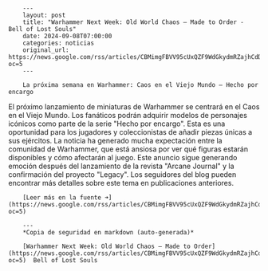         ---
        layout: post
        title: "Warhammer Next Week: Old World Chaos – Made to Order - Bell of Lost Souls"
        date: 2024-09-08T07:00:00
        categories: noticias
        original_url: https://news.google.com/rss/articles/CBMimgFBVV95cUxQZF9WdGkydmRZajhCdDlfY0puMHNVVzBNMEhsMEVidXhzdXhSaVY2eDJrem5YRDNHMGlvbFY4SFRXSjEwWFBTRkFIWVJDRWliZmZZNzIzdGMyR0w3ajJEd3RjRmxXMUdPeFdvQ0YzT3ozb2pxcHg1bXNsQ3lfVWcyNHZaZ1JQaDdsa29KTkpXbUtWelBmeHgyaVdn?oc=5
        ---

        La próxima semana en Warhammer: Caos en el Viejo Mundo – Hecho por encargo
El próximo lanzamiento de miniaturas de Warhammer se centrará en el Caos en el Viejo Mundo. Los fanáticos podrán adquirir modelos de personajes icónicos como parte de la serie "Hecho por encargo". Esta es una oportunidad para los jugadores y coleccionistas de añadir piezas únicas a sus ejércitos. La noticia ha generado mucha expectación entre la comunidad de Warhammer, que está ansiosa por ver qué figuras estarán disponibles y cómo afectarán al juego. Este anuncio sigue generando emoción después del lanzamiento de la revista "Arcane Journal" y la confirmación del proyecto "Legacy". Los seguidores del blog pueden encontrar más detalles sobre este tema en publicaciones anteriores.

        [Leer más en la fuente ➜](https://news.google.com/rss/articles/CBMimgFBVV95cUxQZF9WdGkydmRZajhCdDlfY0puMHNVVzBNMEhsMEVidXhzdXhSaVY2eDJrem5YRDNHMGlvbFY4SFRXSjEwWFBTRkFIWVJDRWliZmZZNzIzdGMyR0w3ajJEd3RjRmxXMUdPeFdvQ0YzT3ozb2pxcHg1bXNsQ3lfVWcyNHZaZ1JQaDdsa29KTkpXbUtWelBmeHgyaVdn?oc=5)

        ---
        *Copia de seguridad en markdown (auto-generada)*

        [Warhammer Next Week: Old World Chaos – Made to Order](https://news.google.com/rss/articles/CBMimgFBVV95cUxQZF9WdGkydmRZajhCdDlfY0puMHNVVzBNMEhsMEVidXhzdXhSaVY2eDJrem5YRDNHMGlvbFY4SFRXSjEwWFBTRkFIWVJDRWliZmZZNzIzdGMyR0w3ajJEd3RjRmxXMUdPeFdvQ0YzT3ozb2pxcHg1bXNsQ3lfVWcyNHZaZ1JQaDdsa29KTkpXbUtWelBmeHgyaVdn?oc=5)  Bell of Lost Souls

